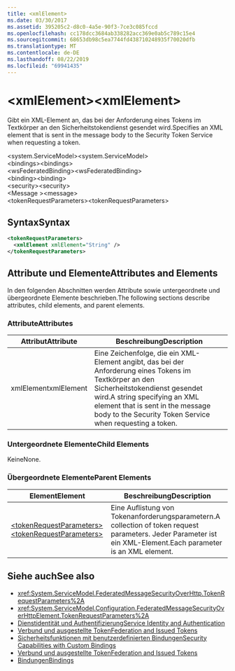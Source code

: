 ```yaml
---
title: <xmlElement>
ms.date: 03/30/2017
ms.assetid: 395205c2-d8c0-4a5e-90f3-7ce3c085fccd
ms.openlocfilehash: cc178dcc3684ab338282acc369e0ab5c789c15e4
ms.sourcegitcommit: 68653db98c5ea7744fd438710248935f70020dfb
ms.translationtype: MT
ms.contentlocale: de-DE
ms.lasthandoff: 08/22/2019
ms.locfileid: "69941435"
---
```

# <a name="xmlelement"></a><span data-ttu-id="b1dd0-101">\<xmlElement></span><span class="sxs-lookup"><span data-stu-id="b1dd0-101">\<xmlElement></span></span>
<span data-ttu-id="b1dd0-102">Gibt ein XML-Element an, das bei der Anforderung eines Tokens im Textkörper an den Sicherheitstokendienst gesendet wird.</span><span class="sxs-lookup"><span data-stu-id="b1dd0-102">Specifies an XML element that is sent in the message body to the Security Token Service when requesting a token.</span></span>  
  
 <span data-ttu-id="b1dd0-103">\<system.ServiceModel></span><span class="sxs-lookup"><span data-stu-id="b1dd0-103">\<system.ServiceModel></span></span>  
<span data-ttu-id="b1dd0-104">\<bindings></span><span class="sxs-lookup"><span data-stu-id="b1dd0-104">\<bindings></span></span>  
<span data-ttu-id="b1dd0-105">\<wsFederatedBinding></span><span class="sxs-lookup"><span data-stu-id="b1dd0-105">\<wsFederatedBinding></span></span>  
<span data-ttu-id="b1dd0-106">\<binding></span><span class="sxs-lookup"><span data-stu-id="b1dd0-106">\<binding></span></span>  
<span data-ttu-id="b1dd0-107">\<security></span><span class="sxs-lookup"><span data-stu-id="b1dd0-107">\<security></span></span>  
<span data-ttu-id="b1dd0-108">\<Message ></span><span class="sxs-lookup"><span data-stu-id="b1dd0-108">\<message></span></span>  
<span data-ttu-id="b1dd0-109">\<tokenRequestParameters></span><span class="sxs-lookup"><span data-stu-id="b1dd0-109">\<tokenRequestParameters></span></span>  
  
## <a name="syntax"></a><span data-ttu-id="b1dd0-110">Syntax</span><span class="sxs-lookup"><span data-stu-id="b1dd0-110">Syntax</span></span>  
  
```xml  
<tokenRequestParameters>
  <xmlElement xmlElement="String" />
</tokenRequestParameters>
```  
  
## <a name="attributes-and-elements"></a><span data-ttu-id="b1dd0-111">Attribute und Elemente</span><span class="sxs-lookup"><span data-stu-id="b1dd0-111">Attributes and Elements</span></span>  
 <span data-ttu-id="b1dd0-112">In den folgenden Abschnitten werden Attribute sowie untergeordnete und übergeordnete Elemente beschrieben.</span><span class="sxs-lookup"><span data-stu-id="b1dd0-112">The following sections describe attributes, child elements, and parent elements.</span></span>  
  
### <a name="attributes"></a><span data-ttu-id="b1dd0-113">Attribute</span><span class="sxs-lookup"><span data-stu-id="b1dd0-113">Attributes</span></span>  
  
|<span data-ttu-id="b1dd0-114">Attribut</span><span class="sxs-lookup"><span data-stu-id="b1dd0-114">Attribute</span></span>|<span data-ttu-id="b1dd0-115">Beschreibung</span><span class="sxs-lookup"><span data-stu-id="b1dd0-115">Description</span></span>|  
|---------------|-----------------|  
|<span data-ttu-id="b1dd0-116">xmlElement</span><span class="sxs-lookup"><span data-stu-id="b1dd0-116">xmlElement</span></span>|<span data-ttu-id="b1dd0-117">Eine Zeichenfolge, die ein XML-Element angibt, das bei der Anforderung eines Tokens im Textkörper an den Sicherheitstokendienst gesendet wird.</span><span class="sxs-lookup"><span data-stu-id="b1dd0-117">A string specifying an XML element that is sent in the message body to the Security Token Service when requesting a token.</span></span>|  
  
### <a name="child-elements"></a><span data-ttu-id="b1dd0-118">Untergeordnete Elemente</span><span class="sxs-lookup"><span data-stu-id="b1dd0-118">Child Elements</span></span>  
 <span data-ttu-id="b1dd0-119">Keine</span><span class="sxs-lookup"><span data-stu-id="b1dd0-119">None.</span></span>  
  
### <a name="parent-elements"></a><span data-ttu-id="b1dd0-120">Übergeordnete Elemente</span><span class="sxs-lookup"><span data-stu-id="b1dd0-120">Parent Elements</span></span>  
  
|<span data-ttu-id="b1dd0-121">Element</span><span class="sxs-lookup"><span data-stu-id="b1dd0-121">Element</span></span>|<span data-ttu-id="b1dd0-122">Beschreibung</span><span class="sxs-lookup"><span data-stu-id="b1dd0-122">Description</span></span>|  
|-------------|-----------------|  
|[<span data-ttu-id="b1dd0-123">\<tokenRequestParameters></span><span class="sxs-lookup"><span data-stu-id="b1dd0-123">\<tokenRequestParameters></span></span>](tokenrequestparameters.md)|<span data-ttu-id="b1dd0-124">Eine Auflistung von Tokenanforderungsparametern.</span><span class="sxs-lookup"><span data-stu-id="b1dd0-124">A collection of token request parameters.</span></span> <span data-ttu-id="b1dd0-125">Jeder Parameter ist ein XML-Element.</span><span class="sxs-lookup"><span data-stu-id="b1dd0-125">Each parameter is an XML element.</span></span>|  
  
## <a name="see-also"></a><span data-ttu-id="b1dd0-126">Siehe auch</span><span class="sxs-lookup"><span data-stu-id="b1dd0-126">See also</span></span>

- <xref:System.ServiceModel.FederatedMessageSecurityOverHttp.TokenRequestParameters%2A>
- <xref:System.ServiceModel.Configuration.FederatedMessageSecurityOverHttpElement.TokenRequestParameters%2A>
- [<span data-ttu-id="b1dd0-127">Dienstidentität und Authentifizierung</span><span class="sxs-lookup"><span data-stu-id="b1dd0-127">Service Identity and Authentication</span></span>](../../../wcf/feature-details/service-identity-and-authentication.md)
- [<span data-ttu-id="b1dd0-128">Verbund und ausgestellte Token</span><span class="sxs-lookup"><span data-stu-id="b1dd0-128">Federation and Issued Tokens</span></span>](../../../wcf/feature-details/federation-and-issued-tokens.md)
- [<span data-ttu-id="b1dd0-129">Sicherheitsfunktionen mit benutzerdefinierten Bindungen</span><span class="sxs-lookup"><span data-stu-id="b1dd0-129">Security Capabilities with Custom Bindings</span></span>](../../../wcf/feature-details/security-capabilities-with-custom-bindings.md)
- [<span data-ttu-id="b1dd0-130">Verbund und ausgestellte Token</span><span class="sxs-lookup"><span data-stu-id="b1dd0-130">Federation and Issued Tokens</span></span>](../../../wcf/feature-details/federation-and-issued-tokens.md)
- [<span data-ttu-id="b1dd0-131">Bindungen</span><span class="sxs-lookup"><span data-stu-id="b1dd0-131">Bindings</span></span>](../../../wcf/bindings.md)
